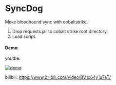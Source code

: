 # SyncDog
Make bloodhound sync with cobaltstrike.  

1. Drop requests.jar to cobalt strike root directory.  
2. Load script.  

#### Demo:  
youtbe: 

[![demo](https://github.com/Lz1y/SyncDog/blob/master/image.png?raw=true)](https://www.youtube.com/watch?v=DTE-CDIOpAg&feature=youtu.be)


bilibili: https://www.bilibili.com/video/BV1c64y1u7eT/  


